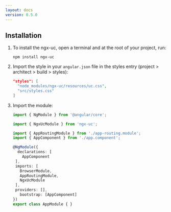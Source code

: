 ```yaml
---
layout: docs
version: 0.5.0
---
```


## Installation

1. To install the ngx-uc, open a terminal and at the root of your project, run:
   ```shell
   npm install ngx-uc
   ```
2. Import the style in your `angular.json` file in the styles entry (project > architect > build > styles):
   ```json
   "styles": [
     "node_modules/ngx-uc/resources/uc.css",
     "src/styles.css"
   ]
   ```

3. Import the module:
   ```typescript
   import { NgModule } from '@angular/core';

   import { NgxUcModule } from 'ngx-uc';

   import { AppRoutingModule } from './app-routing.module';
   import { AppComponent } from './app.component';

   @NgModule({
     declarations: [
       AppComponent
    ],
    imports: [
      BrowserModule,
      AppRoutingModule,
      NgxUcModule
    ],
    providers: [],
      bootstrap: [AppComponent]
   })
   export class AppModule { }
   ```
